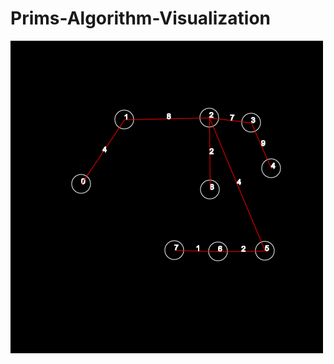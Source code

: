 # Prims-Algorithm-Visualization
![alt text](https://github.com/rinovethamoses97/Prims-Algorithm-Visualization/blob/master/output.png)
